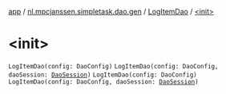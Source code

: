 [app](../../index.md) / [nl.mpcjanssen.simpletask.dao.gen](../index.md) / [LogItemDao](index.md) / [&lt;init&gt;](.)

# &lt;init&gt;

`LogItemDao(config: DaoConfig)`
`LogItemDao(config: DaoConfig, daoSession: `[`DaoSession`](../-dao-session/index.md)`)`
`LogItemDao(config: DaoConfig)`
`LogItemDao(config: DaoConfig, daoSession: `[`DaoSession`](../-dao-session/index.md)`)`